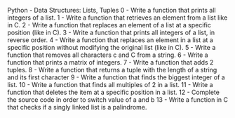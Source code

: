 Python - Data Structures: Lists, Tuples
0 - Write a function that prints all integers of a list.
1 - Write a function that retrieves an element from a list like in C.
2 - Write a function that replaces an element of a list at a specific position (like in C).
3 - Write a function that prints all integers of a list, in reverse order.
4 - Write a function that replaces an element in a list at a specific position without modifying the original list (like in C).
5 - Write a function that removes all characters c and C from a string.
6 - Write a function that prints a matrix of integers.
7 - Write a function that adds 2 tuples.
8 - Write a function that returns a tuple with the length of a string and its first character
9 - Write a function that finds the biggest integer of a list.
10 - Write a function that finds all multiples of 2 in a list.
11 - Write a function that deletes the item at a specific position in a list.
12 - Complete the source code in order to switch value of a and b
13 - Write a function in C that checks if a singly linked list is a palindrome.
